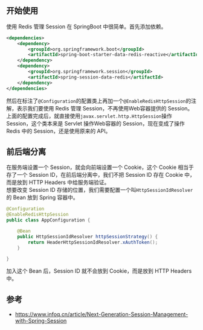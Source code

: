 ## 开始使用
使用 Redis 管理 Session 在 SpringBoot 中很简单。首先添加依赖。
```xml
<dependencies>
    <dependency>
        <groupId>org.springframework.boot</groupId>
        <artifactId>spring-boot-starter-data-redis-reactive</artifactId>
    </dependency>
    <dependency>
        <groupId>org.springframework.session</groupId>
        <artifactId>spring-session-data-redis</artifactId>
    </dependency>
</dependencies>
```
然后在标注了`@Configuration`的配置类上再加一个`@EnableRedisHttpSession`的注解，表示我们要使用 Redis 管理 Session，不再使用Web容器提供的 Session。  
上面的配置完成后，就直接使用`javax.servlet.http.HttpSession`操作Session，这个类本来是 Servlet 操作Web容器的 Session，现在变成了操作 Redis 中的 Session，还是使用原来的 API。

## 前后端分离
在服务端设置一个 Session，就会向前端设置一个 Cookie，这个 Cookie 相当于存了一个 Session ID，在前后端分离中，我们不把 Session ID 存在 Cookie 中，而是放到 HTTP Headers 中给服务端验证。  
想要改变 Session ID 存储的位置，我们需要配置一个叫`HttpSessionIdResolver`的 Bean 放到 Spring 容器中。
```java
@Configuration
@EnableRedisHttpSession
public class AppConfiguration {

    @Bean
    public HttpSessionIdResolver httpSessionStrategy() {
        return HeaderHttpSessionIdResolver.xAuthToken();
    }

}
```
加入这个 Bean 后，Session ID 就不会放到 Cookie，而是放到 HTTP Headers 中。

## 参考
- https://www.infoq.cn/article/Next-Generation-Session-Management-with-Spring-Session